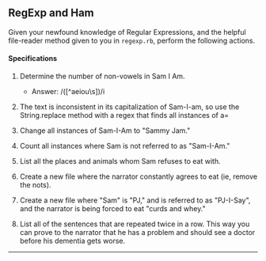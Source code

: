## RegExp and Ham

Given your newfound knowledge of Regular Expressions, and the helpful file-reader method given to you in `regexp.rb`, perform the following actions.

#### Specifications

1. Determine the number of non-vowels in Sam I Am.
   - Answer: /([^aeiou\s])/i

1. The text is inconsistent in its capitalization of Sam-I-am, so use the String.replace method with a regex that finds all instances of a=

1. Change all instances of Sam-I-Am to "Sammy Jam."

1. Count all instances where Sam is not referred to as "Sam-I-Am."

1. List all the places and animals whom Sam refuses to eat with.

1. Create a new file where the narrator constantly agrees to eat (ie, remove the nots).

1. Create a new file where "Sam" is "PJ," and is referred to as "PJ-I-Say", and the narrator is being forced to eat "curds and whey."

1. List all of the sentences that are repeated twice in a row. This way you can prove to the narrator that he has a problem and should see a doctor before his dementia gets worse.

---
